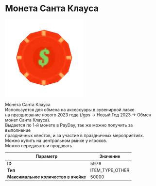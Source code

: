 # Монета Санта Клауса

![Item Image](../img/5979.webp?raw=true)

Монета Санта Клауса<br>Используется для обмена на аксессуары в сувенирной лавке <br>на празднование нового 2023 года (/gps -> Новый Год 2023 -> Обмен монет Санта Клауса).<br>Выдается по 1-й монете в PayDay, так же можно получить за выполнение <br>праздничных квестов, и за участие в праздничных мероприятиях. <br>Можно купить на центральном рынке у игроков.<br>Можно передавать и продавать.


| Параметр | Значение |
|----------|----------|
| **ID** | 5979 |
| **Тип** | ITEM_TYPE_OTHER |
| **Максимальное количество в ячейке** | 50000 |

